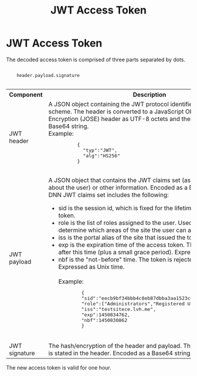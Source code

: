 ﻿---
uid: administrators-jwt-access-token
locale: en
title: JWT Access Token
dnneditions: DNN Platform,Evoq Content,Evoq Engage
dnnversion: 09.02.00
related-topics: setup-jwt-for-auth,setup-jwt-for-auth,jwt-user-credentials,jwt-server-response,jwt-page-request,jwt-auth-handler
---

# JWT Access Token

The decoded access token is comprised of three parts separated by dots.

```

    header.payload.signature
            
```


<table>
    <tr>
        <th>
        Component
        </th>
        <th>
        Description
        </th>
    </tr>

<tr>
    <td>
        JWT header
    </td>
    <td>
    A JSON object containing the JWT protocol identifier and the signature scheme. The header is converted to a JavaScript Object Signing and Encryption (JOSE) header as UTF-8 octets and then encoded as a Base64 string. <br />Example:
        <pre>
          {
            "typ":"JWT",
            "alg":"HS256"
          }
        </pre>
    </td>
</tr>

<tr>
    <td>JWT payload</td>
    <td>A JSON object that contains the JWT claims set (asserted information about the user) or other information. Encoded as a Base64 string. The DNN JWT claims set includes the following:<ul><li>sid is the session id, which is fixed for the lifetime of the renewal token.</li><li>role is the list of roles assigned to the user. Used in authorization to determine which areas of the site the user can access.</li><li>iss is the portal alias of the site that issued the token.</li><li>exp is the expiration time of the access token. The token is rejected after this time (plus a small grace period). Expressed as Unix time.</li><li>nbf is the "not-before" time. The token is rejected before this time. Expressed as Unix time.</li><br />Example:
        <pre>
        {
        "sid":"eecb9bf34bbb4c8eb87dbba3aa1523c6",
        "role":["Administrators","Registered Users","Subscribers"],
        "iss":"testsitece.lvh.me",
        "exp":1450834762,
        "nbf":1450830862
        }
        </pre>
    </td>
</tr>
<tr>
    <td>JWT signature</td>
    <td>The hash/encryption of the header and payload. The encryption method is stated in the header. Encoded as a Base64 string.</td>
</tr>
</table>


The new access token is valid for one hour.
